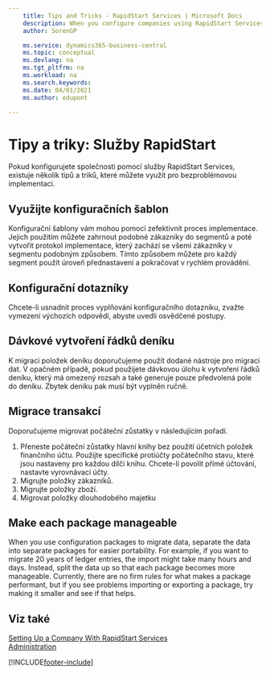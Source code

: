 ```yaml
---
    title: Tips and Tricks - RapidStart Services | Microsoft Docs
    description: When you configure companies using RapidStart Services, there are some tips and tricks that you can take advantage of to help your implementation go smoothly.
    author: SorenGP

    ms.service: dynamics365-business-central
    ms.topic: conceptual
    ms.devlang: na
    ms.tgt_pltfrm: na
    ms.workload: na
    ms.search.keywords:
    ms.date: 04/01/2021
    ms.author: edupont

---
```

# Tipy a triky: Služby RapidStart

Pokud konfigurujete společnosti pomocí služby RapidStart Services, existuje několik tipů a triků, které můžete využít pro bezproblémovou implementaci.

## Využijte konfiguračních šablon

Konfigurační šablony vám mohou pomoci zefektivnit proces implementace. Jejich použitím můžete zahrnout podobné zákazníky do segmentů a poté vytvořit protokol implementace, který zachází se všemi zákazníky v segmentu podobným způsobem. Tímto způsobem můžete pro každý segment použít úroveň přednastavení a pokračovat v rychlém provádění.

## Konfigurační dotazníky

Chcete-li usnadnit proces vyplňování konfiguračního dotazníku, zvažte vymezení výchozích odpovědí, abyste uvedli osvědčené postupy.

## Dávkové vytvoření řádků deníku

K migraci položek deníku doporučujeme použít dodané nástroje pro migraci dat. V opačném případě, pokud použijete dávkovou úlohu k vytvoření řádků deníku, který má omezený rozsah a také generuje pouze předvolená pole do deníku. Zbytek deníku pak musí být vyplněn ručně.

## Migrace transakcí

Doporučujeme migrovat počáteční zůstatky v následujícím pořadí. <!--Be aware that you cannot insert ledger entries directly. Instead you must use journals to post the journal lines-->

1. Přeneste počáteční zůstatky hlavní knihy bez použití účetních položek finančního účtu. Použijte specifické protiúčty počátečního stavu, které jsou nastaveny pro každou dílčí knihu. Chcete-li povolit přímé účtování, nastavte vyrovnávací účty.
2. Migrujte položky zákazníků.  <!--work on these-->
3. Migrujte položky zboží.
4. Migrovat položky dlouhodobého majetku

## Make each package manageable

When you use configuration packages to migrate data, separate the data into separate packages for easier portability. For example, if you want to migrate 20 years of ledger entries, the import might take many hours and days. Instead, split the data up so that each package becomes more manageable. Currently, there are no firm rules for what makes a package performant, but if you see problems importing or exporting a package, try making it smaller and see if that helps.

## Viz také

[Setting Up a Company With RapidStart Services](admin-set-up-a-company-with-rapidstart.md)  
[Administration](admin-setup-and-administration.md)


[!INCLUDE[footer-include](includes/footer-banner.md)]